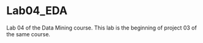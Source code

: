 # Lab04_EDA
Lab 04 of the Data Mining course. This lab is the beginning of project 03 of the same course. 
